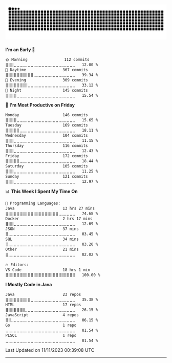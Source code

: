 <!-- ### Hi there 👋 -->

<!--
**anonimuslim/anonimuslim** is a ✨ _special_ ✨ repository because its `README.md` (this file) appears on your GitHub profile.

Here are some ideas to get you started:

- 🔭 I’m currently working on ...
- 🌱 I’m currently learning ...
- 👯 I’m looking to collaborate on ...
- 🤔 I’m looking for help with ...
- 💬 Ask me about ...
- 📫 How to reach me: ...
- 😄 Pronouns: ...
- ⚡ Fun fact: ...
-->

<!-- the above is the original generate from github -->

![Snake animation](https://github.com/anonimuslim/anonimuslim/blob/output/github-contribution-grid-snake-dark.svg)
---

<!--
![](https://github-readme-stats.vercel.app/api?username=anonimuslim&theme=chartreuse-dark&hide_border=false&include_all_commits=true&count_private=true)
---
![](https://github-readme-streak-stats.herokuapp.com/?user=anonimuslim&theme=chartreuse-dark&hide_border=false)
---
![](https://github-readme-stats.vercel.app/api/top-langs/?username=anonimuslim&theme=chartreuse-dark&hide_border=false&include_all_commits=true&count_private=true&layout=compact)
---
![](https://github-profile-trophy.vercel.app/?username=anonimuslim&theme=matrix&no-frame=false&no-bg=true&margin-w=4)
---
![HTML5](https://img.shields.io/badge/html5-%23E34F26.svg?style=plastic&logo=html5&logoColor=white) ![CSS3](https://img.shields.io/badge/css3-%231572B6.svg?style=plastic&logo=css3&logoColor=white) ![Bootstrap](https://img.shields.io/badge/bootstrap-%23563D7C.svg?style=plastic&logo=bootstrap&logoColor=white) ![JavaScript](https://img.shields.io/badge/javascript-%23323330.svg?style=plastic&logo=javascript&logoColor=%23F7DF1E) ![jQuery](https://img.shields.io/badge/jquery-%230769AD.svg?style=plastic&logo=jquery&logoColor=white) ![NodeJS](https://img.shields.io/badge/node.js-6DA55F?style=plastic&logo=node.js&logoColor=white) ![Java](https://img.shields.io/badge/java-%23ED8B00.svg?style=plastic&logo=java&logoColor=white) ![MySQL](https://img.shields.io/badge/mysql-%2300f.svg?style=plastic&logo=mysql&logoColor=white) ![Postman](https://img.shields.io/badge/Postman-FF6C37?style=plastic&logo=postman&logoColor=white) ![Canva](https://img.shields.io/badge/Canva-%2300C4CC.svg?style=plastic&logo=Canva&logoColor=white) ![Trello](https://img.shields.io/badge/Trello-%23026AA7.svg?style=plastic&logo=Trello&logoColor=white)<!--![C#](https://img.shields.io/badge/c%23-%23239120.svg?style=plastic&logo=c-sharp&logoColor=white) ![PHP](https://img.shields.io/badge/php-%23777BB4.svg?style=plastic&logo=php&logoColor=white) ![.Net](https://img.shields.io/badge/.NET-5C2D91?style=plastic&logo=.net&logoColor=white) ![Code-Igniter](https://img.shields.io/badge/CodeIgniter-%23EF4223.svg?style=plastic&logo=codeIgniter&logoColor=white) ![Laravel](https://img.shields.io/badge/laravel-%23FF2D20.svg?style=plastic&logo=laravel&logoColor=white) ![NPM](https://img.shields.io/badge/NPM-%23000000.svg?style=plastic&logo=npm&logoColor=white) ![Apache](https://img.shields.io/badge/apache-%23D42029.svg?style=plastic&logo=apache&logoColor=white) ![MariaDB](https://img.shields.io/badge/MariaDB-003545?style=plastic&logo=mariadb&logoColor=white) ![MongoDB](https://img.shields.io/badge/MongoDB-%234ea94b.svg?style=plastic&logo=mongodb&logoColor=white) ![Postgres](https://img.shields.io/badge/postgres-%23316192.svg?style=plastic&logo=postgresql&logoColor=white) ![Figma](https://img.shields.io/badge/figma-%23F24E1E.svg?style=plastic&logo=figma&logoColor=white) ![Docker](https://img.shields.io/badge/docker-%230db7ed.svg?style=plastic&logo=docker&logoColor=white)

---  
| Visitor Count | Code Time |
|:---:|:---:|
| ![Visitor Count](https://profile-counter.glitch.me/{anonimuslim}/count.svg) | [![Code Time](https://wakatime.com/badge/user/fa190b12-8c00-42d8-b542-223f912ebc42.svg)](https://wakatime.com/@fa190b12-8c00-42d8-b542-223f912ebc42) |
---
-->

<!--START_SECTION:waka-->
**I'm an Early 🐤** 

```text
🌞 Morning                112 commits         ⣿⣿⣿⣀⣀⣀⣀⣀⣀⣀⣀⣀⣀⣀⣀⣀⣀⣀⣀⣀⣀⣀⣀⣀⣀   12.00 % 
🌆 Daytime                367 commits         ⣿⣿⣿⣿⣿⣿⣿⣿⣿⣿⣀⣀⣀⣀⣀⣀⣀⣀⣀⣀⣀⣀⣀⣀⣀   39.34 % 
🌃 Evening                309 commits         ⣿⣿⣿⣿⣿⣿⣿⣿⣀⣀⣀⣀⣀⣀⣀⣀⣀⣀⣀⣀⣀⣀⣀⣀⣀   33.12 % 
🌙 Night                  145 commits         ⣿⣿⣿⣿⣀⣀⣀⣀⣀⣀⣀⣀⣀⣀⣀⣀⣀⣀⣀⣀⣀⣀⣀⣀⣀   15.54 % 
```
📅 **I'm Most Productive on Friday** 

```text
Monday                   146 commits         ⣿⣿⣿⣿⣀⣀⣀⣀⣀⣀⣀⣀⣀⣀⣀⣀⣀⣀⣀⣀⣀⣀⣀⣀⣀   15.65 % 
Tuesday                  169 commits         ⣿⣿⣿⣿⣿⣀⣀⣀⣀⣀⣀⣀⣀⣀⣀⣀⣀⣀⣀⣀⣀⣀⣀⣀⣀   18.11 % 
Wednesday                104 commits         ⣿⣿⣿⣀⣀⣀⣀⣀⣀⣀⣀⣀⣀⣀⣀⣀⣀⣀⣀⣀⣀⣀⣀⣀⣀   11.15 % 
Thursday                 116 commits         ⣿⣿⣿⣀⣀⣀⣀⣀⣀⣀⣀⣀⣀⣀⣀⣀⣀⣀⣀⣀⣀⣀⣀⣀⣀   12.43 % 
Friday                   172 commits         ⣿⣿⣿⣿⣿⣀⣀⣀⣀⣀⣀⣀⣀⣀⣀⣀⣀⣀⣀⣀⣀⣀⣀⣀⣀   18.44 % 
Saturday                 105 commits         ⣿⣿⣿⣀⣀⣀⣀⣀⣀⣀⣀⣀⣀⣀⣀⣀⣀⣀⣀⣀⣀⣀⣀⣀⣀   11.25 % 
Sunday                   121 commits         ⣿⣿⣿⣀⣀⣀⣀⣀⣀⣀⣀⣀⣀⣀⣀⣀⣀⣀⣀⣀⣀⣀⣀⣀⣀   12.97 % 
```


📊 **This Week I Spent My Time On** 

```text
💬 Programming Languages: 
Java                     13 hrs 27 mins      ⣿⣿⣿⣿⣿⣿⣿⣿⣿⣿⣿⣿⣿⣿⣿⣿⣿⣿⣿⣀⣀⣀⣀⣀⣀   74.68 % 
Docker                   2 hrs 17 mins       ⣿⣿⣿⣀⣀⣀⣀⣀⣀⣀⣀⣀⣀⣀⣀⣀⣀⣀⣀⣀⣀⣀⣀⣀⣀   12.69 % 
JSON                     37 mins             ⣿⣀⣀⣀⣀⣀⣀⣀⣀⣀⣀⣀⣀⣀⣀⣀⣀⣀⣀⣀⣀⣀⣀⣀⣀   03.45 % 
SQL                      34 mins             ⣿⣀⣀⣀⣀⣀⣀⣀⣀⣀⣀⣀⣀⣀⣀⣀⣀⣀⣀⣀⣀⣀⣀⣀⣀   03.20 % 
Other                    21 mins             ⣿⣀⣀⣀⣀⣀⣀⣀⣀⣀⣀⣀⣀⣀⣀⣀⣀⣀⣀⣀⣀⣀⣀⣀⣀   02.02 % 

🔥 Editors: 
VS Code                  18 hrs 1 min        ⣿⣿⣿⣿⣿⣿⣿⣿⣿⣿⣿⣿⣿⣿⣿⣿⣿⣿⣿⣿⣿⣿⣿⣿⣿   100.00 % 
```

**I Mostly Code in Java** 

```text
Java                     23 repos            ⣿⣿⣿⣿⣿⣿⣿⣿⣿⣀⣀⣀⣀⣀⣀⣀⣀⣀⣀⣀⣀⣀⣀⣀⣀   35.38 % 
HTML                     17 repos            ⣿⣿⣿⣿⣿⣿⣿⣀⣀⣀⣀⣀⣀⣀⣀⣀⣀⣀⣀⣀⣀⣀⣀⣀⣀   26.15 % 
JavaScript               4 repos             ⣿⣿⣀⣀⣀⣀⣀⣀⣀⣀⣀⣀⣀⣀⣀⣀⣀⣀⣀⣀⣀⣀⣀⣀⣀   06.15 % 
Go                       1 repo              ⣀⣀⣀⣀⣀⣀⣀⣀⣀⣀⣀⣀⣀⣀⣀⣀⣀⣀⣀⣀⣀⣀⣀⣀⣀   01.54 % 
PLSQL                    1 repo              ⣀⣀⣀⣀⣀⣀⣀⣀⣀⣀⣀⣀⣀⣀⣀⣀⣀⣀⣀⣀⣀⣀⣀⣀⣀   01.54 % 
```




 Last Updated on 11/11/2023 00:39:08 UTC
<!--END_SECTION:waka-->
---
